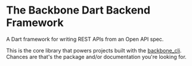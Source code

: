 # The Backbone Dart Backend Framework

A Dart framework for writing REST APIs from an Open API spec.

This is the core library that powers projects built with the [backbone_cli](https://pub.dev/packages/backbone_cli). Chances are that's the package and/or documentation you're looking for.
